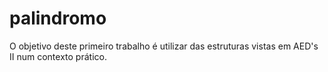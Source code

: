 # palindromo
O objetivo deste primeiro trabalho é utilizar das estruturas vistas em AED's II num contexto prático.
